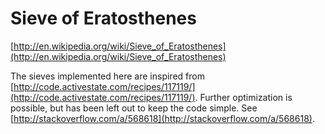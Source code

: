 # Sieve of Eratosthenes

[http://en.wikipedia.org/wiki/Sieve_of_Eratosthenes](http://en.wikipedia.org/wiki/Sieve_of_Eratosthenes)

The sieves implemented here are inspired from [http://code.activestate.com/recipes/117119/](http://code.activestate.com/recipes/117119/). Further optimization is possible, but has been left out to keep the code simple. See [http://stackoverflow.com/a/568618](http://stackoverflow.com/a/568618).
